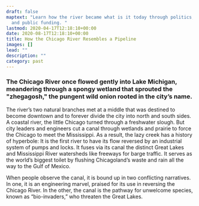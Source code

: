 ```yaml
---
draft: false
maptext: "Learn how the river became what is it today through politics, power
  and public funding. "
lastmod: 2020-04-17T12:18:10+00:00
date: 2020-08-17T12:18:10+00:00
title: How the Chicago River Resembles a Pipeline
images: []
lead: ""
description: ""
category: past
---
```

### The Chicago River once flowed gently into Lake Michigan, meandering through a spongy wetland that sprouted the "zhegagosh," the pungent wild onion rooted in the city’s name.

The river’s two natural branches met at a middle that was destined to become downtown and to forever divide the city into north and south sides. A coastal river, the little Chicago turned through a freshwater slough. But city leaders and engineers cut a canal through wetlands and prairie to force the Chicago to meet the Mississippi. As a result, the lazy creek has a history of hyperbole: It is the first river to have its flow reversed by an industrial system of pumps and locks. It fuses via its canal the distinct Great Lakes and Mississippi River watersheds like freeways for barge traffic. It serves as the world’s biggest toilet by flushing Chicagoland’s waste and rain all the way to the Gulf of Mexico.

When people observe the canal, it is bound up in two conflicting narratives. In one, it is an engineering marvel, praised for its use in reversing the Chicago River. In the other, the canal is the pathway for unwelcome species, known as “bio-invaders,” who threaten the Great Lakes.